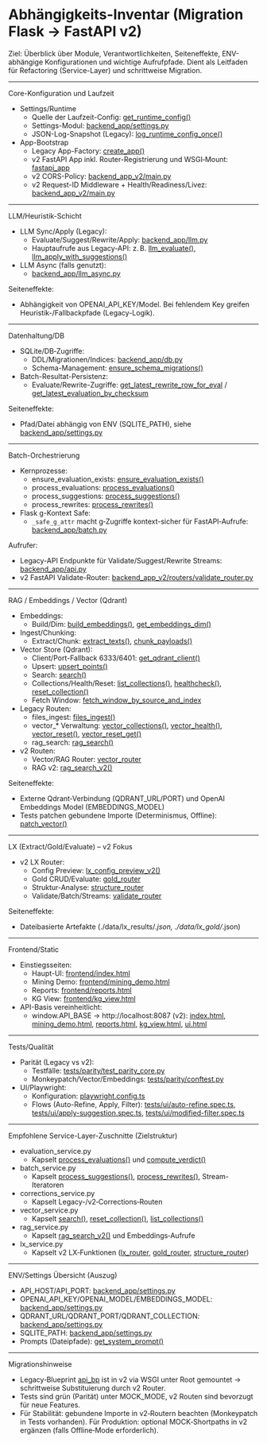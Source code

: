# Abhängigkeits-Inventar (Migration Flask → FastAPI v2)

Ziel: Überblick über Module, Verantwortlichkeiten, Seiteneffekte, ENV-abhängige Konfigurationen und wichtige Aufrufpfade. Dient als Leitfaden für Refactoring (Service-Layer) und schrittweise Migration.

----------------------------------------------------------------

Core-Konfiguration und Laufzeit
- Settings/Runtime
  - Quelle der Laufzeit-Config: [get_runtime_config()](backend_app/settings.py:108)
  - Settings-Modul: [backend_app/settings.py](backend_app/settings.py)
  - JSON-Log-Snapshot (Legacy): [log_runtime_config_once()](backend_app/logging_ext.py:248)
- App-Bootstrap
  - Legacy App-Factory: [create_app()](backend_app/__init__.py:13)
  - v2 FastAPI App inkl. Router-Registrierung und WSGI‑Mount: [fastapi_app](backend_app_v2/main.py:25)
  - v2 CORS-Policy: [backend_app_v2/main.py](backend_app_v2/main.py:31)
  - v2 Request-ID Middleware + Health/Readiness/Livez: [backend_app_v2/main.py](backend_app_v2/main.py:53)

----------------------------------------------------------------

LLM/Heuristik-Schicht
- LLM Sync/Apply (Legacy):
  - Evaluate/Suggest/Rewrite/Apply: [backend_app/llm.py](backend_app/llm.py)
  - Hauptaufrufe aus Legacy-API: z. B. [llm_evaluate()](backend_app/llm.py:102), [llm_apply_with_suggestions()](backend_app/llm.py:339)
- LLM Async (falls genutzt):
  - [backend_app/llm_async.py](backend_app/llm_async.py)

Seiteneffekte:
- Abhängigkeit von OPENAI_API_KEY/Model. Bei fehlendem Key greifen Heuristik-/Fallbackpfade (Legacy-Logik).

----------------------------------------------------------------

Datenhaltung/DB
- SQLite/DB‑Zugriffe:
  - DDL/Migrationen/Indices: [backend_app/db.py](backend_app/db.py)
  - Schema-Management: [ensure_schema_migrations()](backend_app/db.py:84)
- Batch-Resultat-Persistenz:
  - Evaluate/Rewrite-Zugriffe: [get_latest_rewrite_row_for_eval](backend_app/db.py:?) / [get_latest_evaluation_by_checksum](backend_app/db.py:?)

Seiteneffekte:
- Pfad/Datei abhängig von ENV (SQLITE_PATH), siehe [backend_app/settings.py](backend_app/settings.py)

----------------------------------------------------------------

Batch-Orchestrierung
- Kernprozesse:
  - ensure_evaluation_exists: [ensure_evaluation_exists()](backend_app/batch.py:28)
  - process_evaluations: [process_evaluations()](backend_app/batch.py:100)
  - process_suggestions: [process_suggestions()](backend_app/batch.py:152)
  - process_rewrites: [process_rewrites()](backend_app/batch.py:217)
- Flask g-Kontext Safe:
  - `_safe_g_attr` macht g‑Zugriffe kontext-sicher für FastAPI‑Aufrufe: [backend_app/batch.py](backend_app/batch.py:?) 

Aufrufer:
- Legacy-API Endpunkte für Validate/Suggest/Rewrite Streams: [backend_app/api.py](backend_app/api.py)
- v2 FastAPI Validate-Router: [backend_app_v2/routers/validate_router.py](backend_app_v2/routers/validate_router.py)

----------------------------------------------------------------

RAG / Embeddings / Vector (Qdrant)
- Embeddings:
  - Build/Dim: [build_embeddings()](backend_app/embeddings.py:59), [get_embeddings_dim()](backend_app/embeddings.py:?)
- Ingest/Chunking:
  - Extract/Chunk: [extract_texts()](backend_app/ingest.py:230), [chunk_payloads()](backend_app/ingest.py:287)
- Vector Store (Qdrant):
  - Client/Port-Fallback 6333/6401: [get_qdrant_client()](backend_app/vector_store.py:41)
  - Upsert: [upsert_points()](backend_app/vector_store.py:109)
  - Search: [search()](backend_app/vector_store.py:151)
  - Collections/Health/Reset: [list_collections()](backend_app/vector_store.py:?), [healthcheck()](backend_app/vector_store.py:?), [reset_collection()](backend_app/vector_store.py:197)
  - Fetch Window: [fetch_window_by_source_and_index](backend_app/vector_store.py:?)
- Legacy Routen:
  - files_ingest: [files_ingest()](backend_app/api.py:1068)
  - vector_* Verwaltung: [vector_collections()](backend_app/api.py:1140), [vector_health()](backend_app/api.py:1149), [vector_reset()](backend_app/api.py:1158), [vector_reset_get()](backend_app/api.py:1202)
  - rag_search: [rag_search()](backend_app/api.py:1286)
- v2 Routen:
  - Vector/RAG Router: [vector_router](backend_app_v2/routers/vector_router.py:20)
  - RAG v2: [rag_search_v2()](backend_app_v2/routers/vector_router.py:148)

Seiteneffekte:
- Externe Qdrant‑Verbindung (QDRANT_URL/PORT) und OpenAI Embeddings Model (EMBEDDINGS_MODEL)
- Tests patchen gebundene Importe (Determinismus, Offline): [patch_vector()](tests/parity/conftest.py:?)

----------------------------------------------------------------

LX (Extract/Gold/Evaluate) – v2 Fokus
- v2 LX Router:
  - Config Preview: [lx_config_preview_v2()](backend_app_v2/routers/lx_router.py:23)
  - Gold CRUD/Evaluate: [gold_router](backend_app_v2/routers/gold_router.py:11)
  - Struktur-Analyse: [structure_router](backend_app_v2/routers/structure_router.py:7)
  - Validate/Batch/Streams: [validate_router](backend_app_v2/routers/validate_router.py:11)

Seiteneffekte:
- Dateibasierte Artefakte (./data/lx_results/*.json, ./data/lx_gold/*.json)

----------------------------------------------------------------

Frontend/Static
- Einstiegsseiten:
  - Haupt-UI: [frontend/index.html](frontend/index.html)
  - Mining Demo: [frontend/mining_demo.html](frontend/mining_demo.html)
  - Reports: [frontend/reports.html](frontend/reports.html)
  - KG View: [frontend/kg_view.html](frontend/kg_view.html)
- API-Basis vereinheitlicht:
  - window.API_BASE → http://localhost:8087 (v2): [index.html](frontend/index.html), [mining_demo.html](frontend/mining_demo.html), [reports.html](frontend/reports.html), [kg_view.html](frontend/kg_view.html), [ui.html](ui.html)

----------------------------------------------------------------

Tests/Qualität
- Parität (Legacy vs v2):
  - Testfälle: [tests/parity/test_parity_core.py](tests/parity/test_parity_core.py)
  - Monkeypatch/Vector/Embeddings: [tests/parity/conftest.py](tests/parity/conftest.py)
- UI/Playwright:
  - Konfiguration: [playwright.config.ts](playwright.config.ts)
  - Flows (Auto-Refine, Apply, Filter): [tests/ui/auto-refine.spec.ts](tests/ui/auto-refine.spec.ts), [tests/ui/apply-suggestion.spec.ts](tests/ui/apply-suggestion.spec.ts), [tests/ui/modified-filter.spec.ts](tests/ui/modified-filter.spec.ts)

----------------------------------------------------------------

Empfohlene Service-Layer-Zuschnitte (Zielstruktur)
- evaluation_service.py
  - Kapselt [process_evaluations()](backend_app/batch.py:100) und [compute_verdict()](backend_app/utils.py:25)
- batch_service.py
  - Kapselt [process_suggestions()](backend_app/batch.py:152), [process_rewrites()](backend_app/batch.py:217), Stream-Iteratoren
- corrections_service.py
  - Kapselt Legacy-/v2‑Corrections‑Routen
- vector_service.py
  - Kapselt [search()](backend_app/vector_store.py:151), [reset_collection()](backend_app/vector_store.py:197), [list_collections()](backend_app/vector_store.py:?)
- rag_service.py
  - Kapselt [rag_search_v2()](backend_app_v2/routers/vector_router.py:148) und Embeddings‑Aufrufe
- lx_service.py
  - Kapselt v2 LX‑Funktionen ([lx_router](backend_app_v2/routers/lx_router.py:18), [gold_router](backend_app_v2/routers/gold_router.py:11), [structure_router](backend_app_v2/routers/structure_router.py:7))

----------------------------------------------------------------

ENV/Settings Übersicht (Auszug)
- API_HOST/API_PORT: [backend_app/settings.py](backend_app/settings.py)
- OPENAI_API_KEY/OPENAI_MODEL/EMBEDDINGS_MODEL: [backend_app/settings.py](backend_app/settings.py)
- QDRANT_URL/QDRANT_PORT/QDRANT_COLLECTION: [backend_app/settings.py](backend_app/settings.py)
- SQLITE_PATH: [backend_app/settings.py](backend_app/settings.py)
- Prompts (Dateipfade): [get_system_prompt()](backend_app/settings.py:71)

----------------------------------------------------------------

Migrationshinweise
- Legacy‑Blueprint [api_bp](backend_app/api.py:41) ist in v2 via WSGI unter Root gemountet → schrittweise Substituierung durch v2 Router.
- Tests sind grün (Parität) unter MOCK_MODE, v2 Routen sind bevorzugt für neue Features.
- Für Stabilität: gebundene Importe in v2‑Routern beachten (Monkeypatch in Tests vorhanden). Für Produktion: optional MOCK‑Shortpaths in v2 ergänzen (falls Offline‑Mode erforderlich).